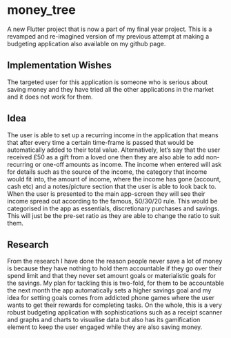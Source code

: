 # money_tree

A new Flutter project that is now a part of my final year project. This is a revamped and re-imagined version of my previous attempt at making a budgeting application also available on my github page.

## Implementation Wishes

The targeted user for this application is someone who is serious about saving money and they have tried all the other applications in the market and it does not work for them. 

## Idea
The user is able to set up a recurring income in the application that means that after every time a certain time-frame is passed that would be automatically added to their total value. Alternatively, let’s say that the user received £50 as a gift from a loved one then they are also able to add non-recurring or one-off amounts as income. The income when entered will ask for details such as the source of the income, the category that income would fit into, the amount of income, where the income has gone (account, cash etc) and a notes/picture section that the user is able to look back to. When the user is presented to the main app-screen they will see their income spread out according to the famous, 50/30/20 rule. This would be categorised in the app as essentials, discretionary purchases and savings. This will just be the pre-set ratio as they are able to change the ratio to suit them. 

## Research
From the research I have done the reason people never save a lot of money is because they have nothing to hold them accountable if they go over their spend limit and that they never set amount goals or materialistic goals for the savings. My plan for tackling this is two-fold, for them to be accountable the next month the app automatically sets a higher savings goal and my idea for setting goals comes from addicted phone games where the user wants to get their rewards for completing tasks. On the whole, this is a very robust budgeting application with sophistications such as a receipt scanner and graphs and charts to visualise data but also has its gamification element to keep the user engaged while they are also saving money.
